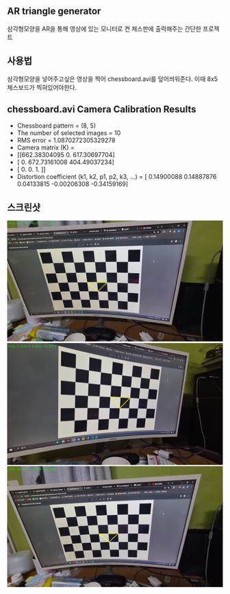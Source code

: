 ## AR triangle generator

삼각형모양을 AR을 통해 영상에 있는 모니터로 켠 체스판에 출력해주는 간단한 프로젝트

## 사용법

삼각형모양을 넣어주고싶은 영상을 찍어 chessboard.avi를 덮어씌워준다.
이때 8x5체스보드가 찍혀있어야한다.

## chessboard.avi Camera Calibration Results

- Chessboard pattern = (8, 5)
- The number of selected images = 10
- RMS error = 1.0870272305329278
- Camera matrix (K) =
- [[662.38304095 0. 617.30697704]
- [ 0. 672.73161008 404.49037234]
- [ 0. 0. 1. ]]
- Distortion coefficient (k1, k2, p1, p2, k3, ...) = [ 0.14900088 0.14887876 0.04133815 -0.00206308 -0.34159169]

## 스크린샷

![1](screenshots/1.png)
![2](screenshots/2.png)
![3](screenshots/3.png)
